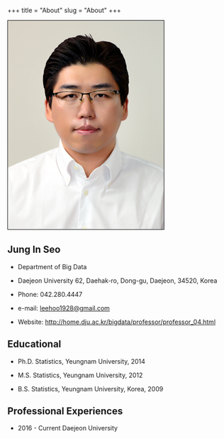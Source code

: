 +++
title = "About"
slug = "About"
+++

![This is an image](images/Seo.jpeg)


## Jung In Seo

* Department of Big Data

* Daejeon University
  62, Daehak-ro, Dong-gu, Daejeon, 34520, Korea
  
* Phone: 042.280.4447 

* e-mail: leehoo1928@gmail.com

* Website: http://home.dju.ac.kr/bigdata/professor/professor_04.html


## Educational

* Ph.D. Statistics, Yeungnam University, 2014

* M.S. Statistics, Yeungnam University, 2012

* B.S. Statistics, Yeungnam University, Korea, 2009

## Professional Experiences


* 2016 - Current Daejeon University
